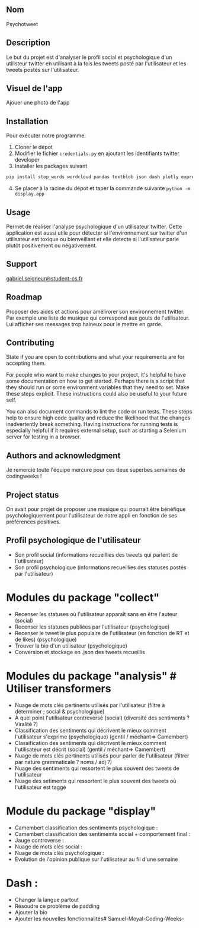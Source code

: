 ## Nom
Psychotweet

## Description
Le but du projet est d'analyser le profil social et psychologique d'un utilisteur twitter en utilisant à la fois les tweets posté par l'utilisateur et les tweets postés sur l'utilisateur.

## Visuel de l'app
Ajouer une photo de l'app

## Installation
Pour exécuter notre programme:
1. Cloner le dépot
2. Modifier le fichier `credentials.py` en ajoutant les identifiants twitter developer
3. Installer les packages suivant
```bash
pip install stop_words wordcloud pandas textblob json dash plotly express graph objects
```
4. Se placer à la racine du dépot et taper la commande suivante `python -m display.app`

## Usage
Permet de réaliser l'analyse psychologique d'un utilisateur twitter. Cette application est aussi utile pour détecter si l'environnement sur twitter d'un utilisateur est toxique ou bienveillant et elle detecte si l'utilisateur parle plutôt positivement ou négativement.

## Support
gabriel.seigneur@student-cs.fr

## Roadmap
Proposer des aides et actions pour amélirorer son environnement twitter. Par exemple une liste de musique qui correspond aux gouts de l'utilisateur. Lui afficher ses messages trop haineux pour le mettre en garde.

## Contributing
State if you are open to contributions and what your requirements are for accepting them.

For people who want to make changes to your project, it's helpful to have some documentation on how to get started. Perhaps there is a script that they should run or some environment variables that they need to set. Make these steps explicit. These instructions could also be useful to your future self.

You can also document commands to lint the code or run tests. These steps help to ensure high code quality and reduce the likelihood that the changes inadvertently break something. Having instructions for running tests is especially helpful if it requires external setup, such as starting a Selenium server for testing in a browser.

## Authors and acknowledgment
Je remercie toute l'équipe mercure pour ces deux superbes semaines de codingweeks !


## Project status
On avait pour projet de proposer une musique qui pourrait être bénéfique psychologiquement pour l'utilisateur de notre appli en fonction de ses préférences positives. 

## Profil psychologique de l'utilisateur

+ Son profil social (informations recueillies des tweets qui parlent de l'utilisateur)
+ Son profil psychologique (informations recueillies des statuses postés par l'utilisateur)

# Modules du package "collect"
+ Recenser les statuses où l'utilisateur apparaît sans en être l'auteur (social) 
+ Recenser les statuses publiées par l'utilisateur (psychologique) 
+ Recenser le tweet le plus populaire de l'utilisateur (en fonction de RT et de likes) (psychologique) 
+ Trouver la bio d'un utilisateur (psychologique) 
+ Conversion et stockage en .json des tweets recueillis

# Modules du package "analysis"          # Utiliser transformers
+ Nuage de mots clés pertinents utilisés par l'utilisateur (filtre à déterminer ; social & psychologique) 
+ À quel point l'utilisateur contreversé (social) (diversité des sentiments ? Viralité ?) 
+ Classification des sentiments qui décrivent le mieux comment l'utilisateur s'exprime (psychologique) (gentil / méchant=> Camembert) 
+ Classification des sentiments qui décrivent le mieux comment l'utilisateur est décrit (social) (gentil / méchant=> Camembert) 
+ Nuage de mots clés pertinents utilisés pour parler de l'utilisateur (filtrer par nature grammaticale ? noms / adj ?) 
+ Nuage des sentiments qui ressortent le plus souvent des tweets de l'utilisateur 
+ Nuage des setiments qui ressortent le plus  souvent des tweets où l'utilisateur est taggé 

# Module du package "display"
+ Camembert classification des sentimemts psychologique :
+ Camembert classification des sentimemts social + comportement final :
+ Jauge controverse :
+ Nuage de mots clés social :
+ Nuage de mots clés psychologique :
+ Évolution de l'opinion publique sur l'utilisateur au fil d'une semaine 


# Dash :
+ Changer la langue partout
+ Résoudre ce problème de padding
+ Ajouter la bio
+ Ajouter les nouvelles fonctionnalités# Samuel-Moyal-Coding-Weeks-
